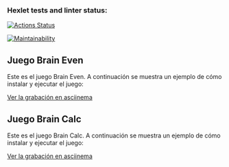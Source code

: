 ### Hexlet tests and linter status:
[![Actions Status](https://github.com/jcastiblancoc/fullstack-javascript-project-98/actions/workflows/hexlet-check.yml/badge.svg)](https://github.com/jcastiblancoc/fullstack-javascript-project-98/actions)

[![Maintainability](https://api.codeclimate.com/v1/badges/b2a7f874894cc0ca5c04/maintainability)](https://codeclimate.com/github/jcastiblancoc/fullstack-javascript-project-98/maintainability)

## Juego Brain Even

Este es el juego Brain Even. A continuación se muestra un ejemplo de cómo instalar y ejecutar el juego:

[Ver la grabación en asciinema](https://asciinema.org/a/FQ1QixTOArovZEeUm92YVr1uz)

## Juego Brain Calc

Este es el juego Brain Calc. A continuación se muestra un ejemplo de cómo instalar y ejecutar el juego:

[Ver la grabación en asciinema](https://asciinema.org/a/YsFW2pEg31Rbvq1fQKq3mqwll)